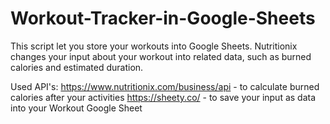 # Workout-Tracker-in-Google-Sheets

This script let you store your workouts into Google Sheets. Nutritionix changes your input about your workout into related data, such as burned calories and estimated duration.

Used API's:
  https://www.nutritionix.com/business/api - to calculate burned calories after your activities
  https://sheety.co/ - to save your input as data into your Workout Google Sheet 
